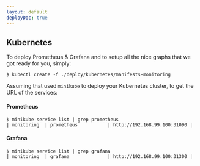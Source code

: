 ```yaml
---
layout: default
deployDoc: true
---
```


## Kubernetes
To deploy Prometheus & Grafana and to setup all the nice graphs that we got ready
for you, simply:

```
$ kubectl create -f ./deploy/kubernetes/manifests-monitoring
```

Assuming that used `minikube` to deploy your Kubernetes cluster, to get the URL of
the services:


#### Prometheus
```
$ minikube service list | grep prometheus
| monitoring  | prometheus           | http://192.168.99.100:31090 |
```

#### Grafana
```
$ minikube service list | grep grafana
| monitoring  | grafana              | http://192.168.99.100:31300 |
```
